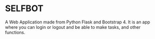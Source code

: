 # SELFBOT
A Web Application made from Python Flask and Bootstrap 4. It is an app where you can login or logout and be able to make tasks, and other functions.
